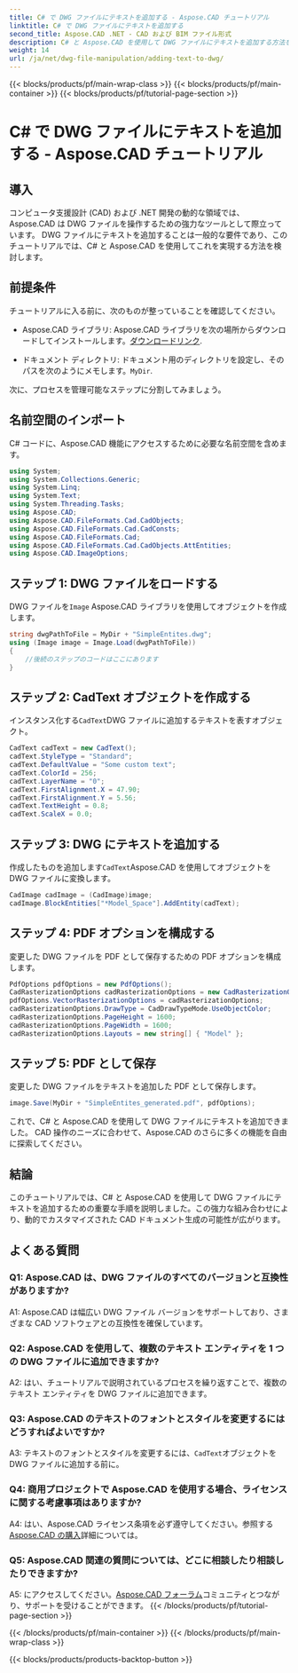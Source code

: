 ```yaml
---
title: C# で DWG ファイルにテキストを追加する - Aspose.CAD チュートリアル
linktitle: C# で DWG ファイルにテキストを追加する
second_title: Aspose.CAD .NET - CAD および BIM ファイル形式
description: C# と Aspose.CAD を使用して DWG ファイルにテキストを追加する方法を学びます。シームレスな統合については、このステップバイステップのチュートリアルに従ってください。包括的なガイダンスについては、Aspose.CAD ドキュメントを参照してください。
weight: 14
url: /ja/net/dwg-file-manipulation/adding-text-to-dwg/
---
```


{{< blocks/products/pf/main-wrap-class >}}
{{< blocks/products/pf/main-container >}}
{{< blocks/products/pf/tutorial-page-section >}}

# C# で DWG ファイルにテキストを追加する - Aspose.CAD チュートリアル

## 導入

コンピュータ支援設計 (CAD) および .NET 開発の動的な領域では、Aspose.CAD は DWG ファイルを操作するための強力なツールとして際立っています。 DWG ファイルにテキストを追加することは一般的な要件であり、このチュートリアルでは、C# と Aspose.CAD を使用してこれを実現する方法を検討します。

## 前提条件

チュートリアルに入る前に、次のものが整っていることを確認してください。

-  Aspose.CAD ライブラリ: Aspose.CAD ライブラリを次の場所からダウンロードしてインストールします。[ダウンロードリンク](https://releases.aspose.com/cad/net/).

- ドキュメント ディレクトリ: ドキュメント用のディレクトリを設定し、そのパスを次のようにメモします。`MyDir`.

次に、プロセスを管理可能なステップに分割してみましょう。

## 名前空間のインポート

C# コードに、Aspose.CAD 機能にアクセスするために必要な名前空間を含めます。

```csharp
using System;
using System.Collections.Generic;
using System.Linq;
using System.Text;
using System.Threading.Tasks;
using Aspose.CAD;
using Aspose.CAD.FileFormats.Cad.CadObjects;
using Aspose.CAD.FileFormats.Cad.CadConsts;
using Aspose.CAD.FileFormats.Cad;
using Aspose.CAD.FileFormats.Cad.CadObjects.AttEntities;
using Aspose.CAD.ImageOptions;
```

## ステップ 1: DWG ファイルをロードする

 DWG ファイルを`Image` Aspose.CAD ライブラリを使用してオブジェクトを作成します。

```csharp
string dwgPathToFile = MyDir + "SimpleEntites.dwg";
using (Image image = Image.Load(dwgPathToFile))
{
    //後続のステップのコードはここにあります
}
```

## ステップ 2: CadText オブジェクトを作成する

インスタンス化する`CadText`DWG ファイルに追加するテキストを表すオブジェクト。

```csharp
CadText cadText = new CadText();
cadText.StyleType = "Standard";
cadText.DefaultValue = "Some custom text";
cadText.ColorId = 256;
cadText.LayerName = "0";
cadText.FirstAlignment.X = 47.90;
cadText.FirstAlignment.Y = 5.56;
cadText.TextHeight = 0.8;
cadText.ScaleX = 0.0;
```

## ステップ 3: DWG にテキストを追加する

作成したものを追加します`CadText`Aspose.CAD を使用してオブジェクトを DWG ファイルに変換します。

```csharp
CadImage cadImage = (CadImage)image;
cadImage.BlockEntities["*Model_Space"].AddEntity(cadText);
```

## ステップ 4: PDF オプションを構成する

変更した DWG ファイルを PDF として保存するための PDF オプションを構成します。

```csharp
PdfOptions pdfOptions = new PdfOptions();
CadRasterizationOptions cadRasterizationOptions = new CadRasterizationOptions();
pdfOptions.VectorRasterizationOptions = cadRasterizationOptions;
cadRasterizationOptions.DrawType = CadDrawTypeMode.UseObjectColor;
cadRasterizationOptions.PageHeight = 1600;
cadRasterizationOptions.PageWidth = 1600;
cadRasterizationOptions.Layouts = new string[] { "Model" };
```

## ステップ 5: PDF として保存

変更した DWG ファイルをテキストを追加した PDF として保存します。

```csharp
image.Save(MyDir + "SimpleEntites_generated.pdf", pdfOptions);
```

これで、C# と Aspose.CAD を使用して DWG ファイルにテキストを追加できました。 CAD 操作のニーズに合わせて、Aspose.CAD のさらに多くの機能を自由に探索してください。

## 結論

このチュートリアルでは、C# と Aspose.CAD を使用して DWG ファイルにテキストを追加するための重要な手順を説明しました。この強力な組み合わせにより、動的でカスタマイズされた CAD ドキュメント生成の可能性が広がります。

## よくある質問

### Q1: Aspose.CAD は、DWG ファイルのすべてのバージョンと互換性がありますか?

A1: Aspose.CAD は幅広い DWG ファイル バージョンをサポートしており、さまざまな CAD ソフトウェアとの互換性を確保しています。

### Q2: Aspose.CAD を使用して、複数のテキスト エンティティを 1 つの DWG ファイルに追加できますか?

A2: はい、チュートリアルで説明されているプロセスを繰り返すことで、複数のテキスト エンティティを DWG ファイルに追加できます。

### Q3: Aspose.CAD のテキストのフォントとスタイルを変更するにはどうすればよいですか?

 A3: テキストのフォントとスタイルを変更するには、`CadText`オブジェクトを DWG ファイルに追加する前に。

### Q4: 商用プロジェクトで Aspose.CAD を使用する場合、ライセンスに関する考慮事項はありますか?

 A4: はい、Aspose.CAD ライセンス条項を必ず遵守してください。参照する[Aspose.CAD の購入](https://purchase.aspose.com/buy)詳細については。

### Q5: Aspose.CAD 関連の質問については、どこに相談したり相談したりできますか?

A5: にアクセスしてください。[Aspose.CAD フォーラム](https://forum.aspose.com/c/cad/19)コミュニティとつながり、サポートを受けることができます。
{{< /blocks/products/pf/tutorial-page-section >}}

{{< /blocks/products/pf/main-container >}}
{{< /blocks/products/pf/main-wrap-class >}}

{{< blocks/products/products-backtop-button >}}
